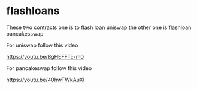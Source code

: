 # flashloans

These two contracts one is to flash loan uniswap the other one is flashloan pancakesswap

For uniswap follow this video

https://youtu.be/BgHEFFTc-m0

For pancakeswap follow this video

https://youtu.be/40hwTWkAuXI
